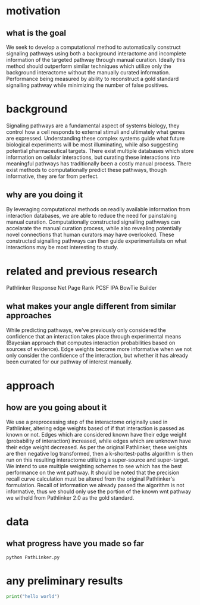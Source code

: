 # motivation

## what is the goal
We seek to develop a computational method to automatically construct signaling pathways using both a background interactome and incomplete information of the targeted pathway through manual curation.  Ideally this method should outperform similar techniques which utilize only the background interactome without the manually curated information.  Performance being measured by ability to reconstruct a gold standard signalling pathway while minimizing the number of false positives.

# background
Signaling pathways are a fundamental aspect of systems biology, they control how a cell responds to external stimuli and ultimately what genes are expressed.  Understanding these complex systems guide what future biological experiments will be most illuminating, while also suggesting potential pharmaceutical targets.  There exist multiple databases which store information on cellular interactions, but curating these interactions into meaningful pathways has traditionally been a costly manual process.  There exist methods to computationally predict these pathways, though informative, they are far from perfect.

## why are you doing it
By leveraging computational methods on readily available information from interaction databases, we are able to reduce the need for painstaking manual curation.  Computationally constructed signalling pathways can accelarate the manual curation process, while also revealing potentially novel connections that human curators may have overlooked.  These constructed signalling pathways can then guide experimentalists on what interactions may be most interesting to study.

# related and previous research
Pathlinker
Response Net
Page Rank
PCSF
IPA
BowTie Builder

## what makes your angle different from similar approaches
While predicting pathways, we've previously only considered the confidence that an interaction takes place through experimental means (Bayesian approach that computes interaction probabilities based on sources of evidence).  Edge weights become more informative when we not only consider the confidence of the interaction, but whether it has already been currated for our pathway of interest manually.  

# approach

## how are you going about it

We use a preprocessing step of the interactome originally used in Pathlinker, altering edge weights based of if that interaction is passed as known or not.  Edges which are considered known have their edge weight (probability of interaction) increased, while edges which are unknown have their edge weight decreased.  As per the original Pathlinker, these weights are then negative log transformed, then a k-shortest-paths algorithm is then run on this resulting interactome utilizing a super-source and super-target.
We intend to use multiple weighting schemes to see which has the best performance on the wnt pathway.  It should be noted that the precision recall curve calculation must be altered from the original Pathlinker's formulation.  Recall of information we already passed the algorithm is not informative, thus we should only use the portion of the known wnt pathway we witheld from Pathlinker 2.0 as the gold standard.

# data

## what progress have you made so far

`python PathLinker.py`

# any preliminary results

```python
print("hello world")
```
